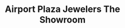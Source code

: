 ---
title: "Airport Plaza Jewelers The Showroom"
url: /buffalo/airport-plaza-jewelers-the-showroom/
shop: jewelry
---